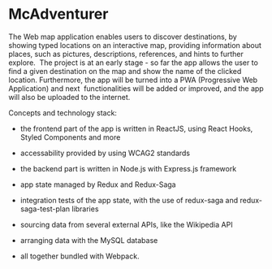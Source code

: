 # McAdventurer

The Web map application enables users to discover destinations, by showing typed locations on an interactive map,
providing information about places, such as pictures, descriptions, references, and hints to further explore. 
The project is at an early stage - so far the app allows the user to find a given destination on the map and show
the name of the clicked location. Furthermore, the app will be turned into a PWA (Progressive Web Application) and next 
functionalities will be added or improved, and the app will also be uploaded to the internet.


Concepts and technology stack:

- the frontend part of the app is written in ReactJS, using React Hooks, Styled Components and more

- accessability provided by using WCAG2 standards

- the backend part is written in Node.js with Express.js framework

- app state managed by Redux and Redux-Saga 

- integration tests of the app state, with the use of redux-saga and redux-saga-test-plan libraries

- sourcing data from several external APIs, like the Wikipedia API

- arranging data with the MySQL database

- all together bundled with Webpack.
